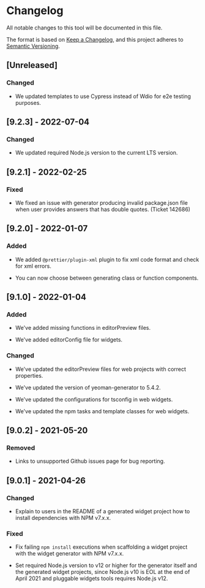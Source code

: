 # Changelog

All notable changes to this tool will be documented in this file.

The format is based on [Keep a Changelog](https://keepachangelog.com/en/1.0.0/), and this project adheres to [Semantic Versioning](https://semver.org/spec/v2.0.0.html).

## [Unreleased]

### Changed

-   We updated templates to use Cypress instead of Wdio for e2e testing purposes.

## [9.2.3] - 2022-07-04

### Changed

-   We updated required Node.js version to the current LTS version.

## [9.2.1] - 2022-02-25

### Fixed

-   We fixed an issue with generator producing invalid package.json file when user provides answers that has double quotes. (Ticket 142686)

## [9.2.0] - 2022-01-07

### Added

-   We added `@prettier/plugin-xml` plugin to fix xml code format and check for xml errors.

-   You can now choose between generating class or function components.

## [9.1.0] - 2022-01-04

### Added

-   We've added missing functions in editorPreview files.

-   We've added editorConfig file for widgets.

### Changed

-   We've updated the editorPreview files for web projects with correct properties.

-   We've updated the version of yeoman-generator to 5.4.2.

-   We've updated the configurations for tsconfig in web widgets.

-   We've updated the npm tasks and template classes for web widgets.

## [9.0.2] - 2021-05-20

### Removed

-   Links to unsupported Github issues page for bug reporting.

## [9.0.1] - 2021-04-26

### Changed

-   Explain to users in the README of a generated widget project how to install dependencies with NPM v7.x.x.

### Fixed

-   Fix failing `npm install` executions when scaffolding a widget project with the widget generator with NPM v7.x.x.

-   Set required Node.js version to v12 or higher for the generator itself and the generated widget projects, since Node.js v10 is EOL at the end of April 2021 and pluggable widgets tools requires Node.js v12.
